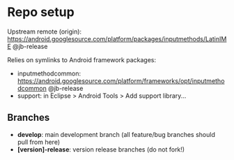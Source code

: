 # Repo setup

Upstream remote (origin): https://android.googlesource.com/platform/packages/inputmethods/LatinIME @jb-release

Relies on symlinks to Android framework packages:
* inputmethodcommon: https://android.googlesource.com/platform/frameworks/opt/inputmethodcommon @jb-release
* support: in Eclipse > Android Tools > Add support library...

## Branches

* **develop**: main development branch (all feature/bug branches should pull from here)
* **[version]-release**: version release branches (do not fork!)
